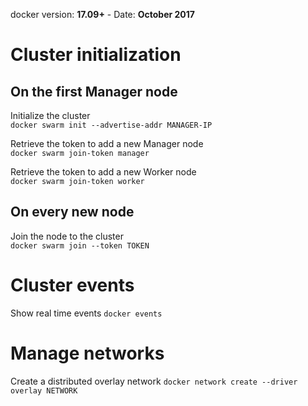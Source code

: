  docker version: __17.09+__ - Date: __October 2017__

# Cluster initialization

## On the first Manager node

Initialize the cluster  
`docker swarm init --advertise-addr MANAGER-IP`

Retrieve the token to add a new Manager node  
`docker swarm join-token manager`

Retrieve the token to add a new Worker node  
`docker swarm join-token worker`

## On every new node

Join the node to the cluster  
`docker swarm join --token TOKEN`

# Cluster events

Show real time events
`docker events`

# Manage networks

Create a distributed overlay network
`docker network create --driver overlay NETWORK`
